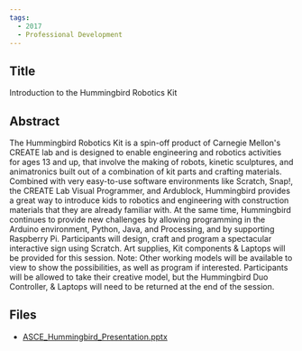 ```yaml
---
tags:
  - 2017
  - Professional Development
---
```

    
## Title

Introduction to the Hummingbird Robotics Kit

## Abstract

The Hummingbird Robotics Kit is a spin-off product of Carnegie Mellon's CREATE lab and is designed to enable engineering and robotics activities for ages 13 and up, that involve the making of robots, kinetic sculptures, and animatronics built out of a combination of kit parts and crafting materials. Combined with very easy-to-use software environments like Scratch, Snap!, the CREATE Lab Visual Programmer, and Ardublock, Hummingbird provides a great way to introduce kids to robotics and engineering with construction materials that they are already familiar with. At the same time, Hummingbird continues to provide new challenges by allowing programming in the Arduino environment, Python, Java, and Processing, and by supporting Raspberry Pi. Participants will design, craft and program a spectacular interactive sign using Scratch. Art supplies, Kit components & Laptops will be provided for this session. Note: Other working models will be available to view to show the possibilities, as well as program if interested. Participants will be allowed to take their creative model, but the Hummingbird Duo Controller, & Laptops will need to be returned at the end of the session.

## Files

- [ASCE_Hummingbird_Presentation.pptx](resources/2017/Kristin_Moog/ASCE_Hummingbird_Presentation.pptx)
